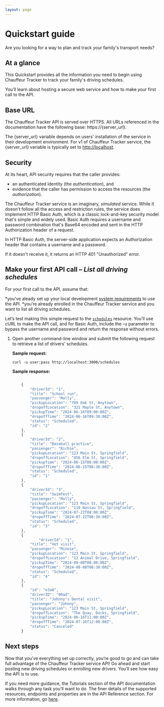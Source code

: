 ```yaml
---
layout: page
---
```


# Quickstart guide

Are you looking for a way to plan and track your family's transport needs?

## At a glance

This Quickstart provides all the information you need to begin using Chauffeur Tracker to track your family's driving schedules.

You’ll learn about hosting a secure web service and how to make your first call to the API.

## Base URL

The Chauffeur Tracker API is served over HTTPS. All URLs referenced in the documentation have the following base: https://{server_url}.

The {server_url} variable depends on users' installation of the service in their development environment. For v1 of Chauffeur Tracker service, the {server_url} variable is typically set to <http://localhost>.

## Security

At its heart, API security requires that the caller provides:

- an authenticated identity (the *authentication*), and
- evidence that the caller has permission to access the resources (the *authorization*).

The Chauffeur Tracker service is an imaginary, *simulated* service. While it doesn't follow all the access and restriction rules, the service does implement HTTP Basic Auth, which is a classic lock-and-key security model that's simple and widely used. Basic Auth requires a username and password combination that's Base64 encoded and sent in the HTTP Authorization header of a request.

In HTTP Basic Auth, the server-side application expects an Authorization header that contains a username and a password.

If it doesn't receive it, it returns an HTTP 401 "Unauthorized" error.

## Make your first API call – *List all driving schedules*

For your first call to the API, assume that:

*you've aleady set up your local development [system requirements](overview/prereqs.md) to use the API.
*you’re already enrolled in the Chauffeur Tracker service and you want to list all driving schedules.

Let’s test making this simple request to the [`schedules`](../reference/schedules.md) resource.  You’ll use cURL to make the API call, and for Basic Auth, include the -u parameter to bypass the username and password and return the response without errors.

1. Open another command-line window and submit the following request to retrieve a list of drivers' schedules.

    **Sample request:**

    ``` curl
    curl -u user:pass http://localhost:3000/schedules
    ```

    **Sample response:**

    ```js

        {
            "driverId": "1",
            "title": "School run",
            "passenger": "Molly",
            "pickupLocation": "789 Oak St, Anytown",
            "dropoffLocation": "321 Maple St, Anytown",
            "pickupTime": "2024-06-16T09:00:00Z",
            "dropoffTime": "2024-06-16T09:30:00Z",
            "status": "Scheduled",
            "id": "2"
        },
        {
            "driverId": "2",
            "title": "Baseball practice",
            "passenger": "Richie",
            "pickupLocation": "123 Main St, Springfield",
            "dropoffLocation": "456 Elm St, Springfield",
            "pickupTime": "2024-06-15T08:00:00Z",
            "dropoffTime": "2024-06-15T08:30:00Z",
            "status": "Scheduled",
            "id": "1"
        },
        {
            "driverId": "3",
            "title": "Swimfest",
            "passenger": "Molly",
            "pickupLocation": "123 Main St, Springfield",
            "dropoffLocation": "110 Nassau St, Springfield",
            "pickupTime": "2024-07-22T08:00:00Z",
            "dropoffTime": "2024-07-22T08:30:00Z",
            "status": "Scheduled",
            "id": "3"
        },
        {
                "driverId": "1",
            "title": "Vet visit",
            "passenger": "Minnie",
            "pickupLocation": "123 Main St, Springfield",
            "dropoffLocation": "12 Animal Drive, Springfield",
            "pickupTime": "2024-08-08T08:00:00Z",
            "dropoffTime": "2024-08-08T08:30:00Z",
            "status": "Scheduled",
            "id": "4"
        },
        {
            "id": "e3a8",
            "driverID": "00ad",
            "title": "Johnny's Dental visit",
            "passenger": "Johnny",
            "pickupLocation": "123 Main St, Springfield",
            "dropoffLocation": "The Quay, Docks, Springfield",
            "pickupTime": "2024-06-16T11:00:00Z",
            "dropoffTime": "2024-07-16T12:00:00Z",
            "status": "Canceled"
        }

    ```

## Next steps

Now that you’ve everything set up correctly, you’re good to go and can take full advantage of the Chauffeur Tracker service API! Go ahead and start posting new driving schedules or enrolling new drivers. You’ll see how easy the API is to use.

If you need more guidance, the Tutorials section of the API documentation walks through any task you’ll want to do. The finer details of the supported resources, endpoints and properties are in the API Reference section. For more information, go [here](../index.md).
